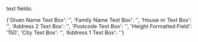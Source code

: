 text fields: 

{'Given Name Text Box': '', 'Family Name Text Box': '', 'House nr Text Box': '', 'Address 2 Text Box': '', 'Postcode Text Box': '', 'Height Formatted Field': '150', 'City Text Box': '', 'Address 1 Text Box': ''}